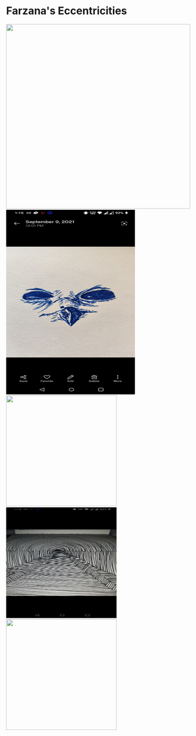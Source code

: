 


# Farzana's Eccentricities #
 
<p float="left">
<img src="farz1.jpg" height="500" width="500">
<img src="https://github.com/farz1313/FarzPaintings/blob/main/farz2.jpg" height="500" width="350" >
<img src="https://github.com/farz1313/FarzPaintings/blob/main/farz3.jpg" height="300" width="300">
<img src="https://github.com/farz1313/FarzPaintings/blob/main/farz4.jpg" height="300" width="300">
<img src="https://github.com/farz1313/FarzPaintings/blob/main/farz5.jpg" height="300" width="300">

</p>
